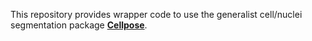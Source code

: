 
This repository provides wrapper code to use the generalist cell/nuclei segmentation package [**Cellpose**](https://github.com/mouseland/cellpose). 
